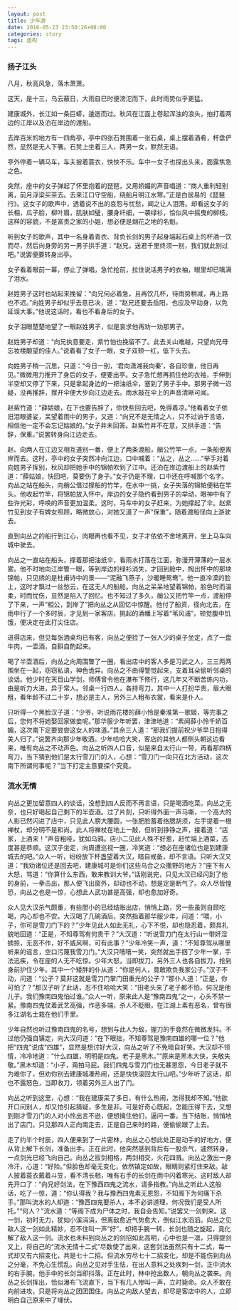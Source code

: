 ```yaml
---
layout: post
title: 少年游
date: 2016-05-23 23:50:26+08:00
categories: story
tags: 虚构
---
```


### 扬子江头

八月，秋高风急，落木萧萧。

这天，是十三，乌云蔽日，大雨自巳时便滂沱而下，此时雨势似乎更猛。

建康城外，长江如一条巨蟒，逶迤而过。秋风在江面上卷起浑浊的浪头，拍打着两边的江岸以及泊在岸边的渡船。

去岸百米的地方有一四角亭，亭中四张石凳围着一张石桌，桌上摆着酒肴，杯盘俨然，显然是无人下箸。石凳上坐着三人，两男一女，默然无语。

亭外停着一辆马车，车夫披着蓑衣，怏怏不乐。车中一女子也探出头来，面露焦急之色。

突然，座中的女子弹起了怀里抱着的琵琶，又用娇媚的声音唱道：“商人重利轻别离，前月浮梁买茶去。去来江口守空船，绕船月明江水寒。”正是白居易的《琵琶行》。这女子的歌声中，透着说不出的哀怨与忧愁，闻之让人泪落。却看这女子的长相，瓜子脸，柳叶眉，肌肤如璧，腰身纤细，一袭绿衫，恰似风中摇曳的柳枝。这样的容貌，不是富贵之家的小姐，想必便是烟花之地的名魁。

听到女子的歌声，其中一名身着青衣、背负长剑的男子起身端起石桌上的杯酒一饮而尽，然后向身旁的另一男子拱手道：“赵兄，送君千里终须一别，我们就此别过吧。”说罢便要转身出亭。

女子看着眼前一幕，停止了弹唱，急忙抢前，拉住说话男子的衣袖，眼里却已噙满了泪水。

赵姓男子这时也站起来挽留：“向兄何必着急，且再饮几杯，待雨势稍减，再上路也不迟。”向姓男子却似乎去意已决，道：“赵兄还要去岳阳，也应及早动身，以免延误大事。”他说这话时，看也不看身后的女子。

女子泪眼楚楚地望了一眼赵姓男子，似是哀求他再劝一劝那男子。

赵姓男子却道：“向兄执意要走，紫竹怕也挽留不了。此去关山难越，只望向兄毋忘妆楼颙望的佳人。”说着看了女子一眼，女子双颊一红，低下头去。

向姓男子稍一沉思，只道：“今日一别，‘君向潇湘我向秦’，各自珍重，他日再见。”微微用力推开了身后的女子，便要出亭。女子急忙想再抓住他的衣袖，手伸到半空却又停了下来，只是拿起身边的一把油纸伞，塞到了男子手中。那男子微一迟疑，没再推辞，撑开伞便大步向江边走去。雨水敲在伞上的声音清晰可闻。

赵紫竹道：“薛姑娘，在下也要告辞了，你快些回去吧，免得着凉。”他看着女子依旧泪眼婆娑，呆望着雨中的男子，又道：“向兄不是无情之人，只不过讷于言语，相信他一定不会忘记姑娘的。”女子并未回答。赵紫竹并不在意，又拱手道：“告辞，保重。”说罢转身向江边走去。

赵、向两人在江边又相互道别一番，便上了两条渡船，艄公竹竿一点，一条船便离岸而去。这时，亭中的女子突然冲向江边，口中喊着：“丛之，丛之……”举手对着向姓男子挥别，秋风却把她手中的锦帕吹到了江中。还泊在岸边渡船上的赵紫竹道：“薛姑娘，快回吧，莫要伤了身子。”女子仍是不理，口中还在呼喊那个名字。向丛之站在船头，向艄公借过撑船的竹竿，在水中一挑，女子失落的锦帕便粘在竿头。他收起竹竿，将锦帕放入怀中。岸边的女子隐约看到男子的举动，眼神中有了些许光彩，呼唤的声音更加温柔。这时，马车中的女子赶来，为她撑起了伞。赵紫竹见到女子有婢女照顾，略微放心，对她又道了一声“保重”，随着渡船径向上游驶去。

直到向丛之的船行到江心，肉眼再也看不见，女子才依依不舍地离开，坐上马车向城中驶去。

向丛之一直站在船头，撑着那把油纸伞，看雨水打落在江面，弥漫开薄薄的一层水雾。他不时地向江岸瞥一眼，等到岸边的绿衫消失，才回到舱中，掏出怀中的那块锦帕，只见绣的是杜甫诗中的景——“泥融飞燕子，沙暖睡鸳鸯”。他一直冷漠的脸上，这时才飘过一丝愁云，在这无人的船舱。向丛之呆呆地望着锦帕，脸色时而温柔，时而忧伤，显然是陷入了回忆。也不知过了多久，艄公又把竹竿一点，渡船停了下来，一声“相公，到岸了”把向丛之从回忆中惊醒。他付了船资，径向北去，在雨中行了一个多时辰，才见到一家客店，挑起的酒幡上写着“苇风浦”，顿觉腹中饥饿，便决定在此打尖住店。

进得店来，但见每张酒桌均已有客，向丛之便捡了一张人少的桌子坐定，点了一盘牛肉，一壶酒，自斟自酌起来。

喝了半壶酒后，向丛之向周围瞥了一圈，看出店中的客人多是习武之人，三三两两围坐在一起，窃窃私语，神色诡异。向丛之不由得警觉起来，支着耳朵偷听邻桌的谈话。他少时在天目山学剑，师傅曾令他在瀑布下修行，这几年又不断苦练内功，由是听力大进，异于常人。邻桌一行四人，各持弯刀，其中一人打扮华贵，眉大眼粗，看年龄不过二十岁，想必是主人，另外三人粗布衣裳，看来是仆人。

只听得一个黑脸汉子道：“少爷，听说雨花楼的薛小怜是秦淮第一歌姬，等完事之后，您何不将她娶回家做妾呢。”那华服少年听罢，津津地道：“素闻薛小怜千娇百媚，这次南下定要尝尝这女人的味道。”其余三人道：“那我们提前祝少爷早日抱得美人归了。”说罢齐向那少年敬酒。少年哈哈大笑，客店的其他人都侧头朝这边看来，唯有向丛之不动声色。向丛之听四人口音，似是来自太行山一带，再看那四柄弯刀，当下猜到他们是太行雪刀门的人，心想：“雪刀门一向只在北方活动，这次南下所谓何事呢？”当下打定主意要探个究竟。

### 流水无情

向丛之更加留意四人的谈话，没想到四人反而不再言语，只是喝酒吃菜。向丛之无奈，也只好喝起自己剩下的半壶酒。过了片刻，只听得外面一声马嘶，一个高大的人影已然闪进了店中，只见此人膀大腰圆，一张肥脸蓄着络腮胡须，左手提着一根禅杖，却分明不是和尚。此人将禅杖在地上一敲，但听到铮铮之声，接着道：“店家，上酒来！”声音粗哑，犹如乌鸦。店小二见此人殊不好惹，赶忙端上酒菜，态度甚是恭顺。这汉子坐定，向周遭巡视一圈，冷笑道：“想必在座诸位也是到建康城去的吧。”众人一听，纷纷放下杯盏望着大汉，暗自戒备，却不言语。只听大汉又道：“我劝诸位还是回去吧，建康城可是你们这些乌合之众撒野的地方？”座下有人大怒，骂道：“你算什么东西，敢来教训大爷。”话刚说完，只见大汉已经闪到了他的身前，一拳击出，那人便飞出窗外，却动也不动，想是定是断气了。众人尽皆惶恐，向丛之也是一惊，心想此人武功甚是高强，却也愈加好奇。

众人见大汉杀气颇重，有些胆小的已经结账出店，悄悄上路，另一些虽则自顾吃喝，内心却也不安。大汉喝了几碗酒后，突然指着那华服少年，问道：“喂，小子，你可是雪刀门下的？”少年见此人如此无礼，心下不悦，却也隐忍着，颇具礼貌地回道：“正是，不知尊驾有何贵干？”大汉道：“听说雪刀门在太行山一带奸淫掳掠，无恶不作，好不威风啊，可有此事？”少年冷笑一声，道：“不知尊驾从哪里听来的谣言，空口污蔑我雪刀门。”大汉只嘻嘻一笑，突然就出手掴了少年一掌，手法迅疾，令在座的人无不吃惊。少年大怒，当即拔刀，另外三人也各自拔刀，抢到身前护住少年。其中一个矮胖的仆从道：“你是何人，竟敢欺负我家公子。”汉子不动，问道：“公子？莫非这就是雪刀门掌门田重光的公子？”那仆人道：“正是，你可怕了？”那汉子听了此话，忍不住哈哈大笑：“田老头来了老子都不怕，何况是他儿子。我们豫南四鬼怕过谁。”众人一听，原来此人是“豫南四鬼”之一，心头不禁一紧。豫南四鬼仗着武艺高强，作恶多端，杀人不眨眼，在江湖上素有恶名，曾有很多江湖名士栽在他们手里。

少年自然也听过豫南四鬼的名号，想到与此人为敌，握刀的手竟然在微微发抖。不过他仍强自镇定，向大汉问道：“在下眼拙，不知尊驾是豫南四雄的哪一位？”他把“四鬼”说成“四雄”，显然是想讨好大汉，向丛之听了不免暗自好笑。大汉却不领情，冷冷地道：“什么四雄，明明是四鬼。老子是黑木。”“原来是黑木大侠，失敬失敬。”黑木却道：“小子，甭拍马屁。我们四鬼与雪刀门也无甚恩怨，今日老子就不为难你了，但劝你别去建康城凑热闹，还是快快滚回太行山吧。”少年听了这话，却也不露怒色，当即收刀，领着另外三人出了门。

向丛之听到这里，心想：“我在建康呆了多日，有什么热闹，怎得我却不知。”他欲开口问别人，却又怕引起猜疑，多生是非。可是好奇心既起，怎能压得下去，又想到刚才雪刀门的人对小怜出言不逊，便想擒住他们，逼问一番。当下结账，悄悄地出了店门。只见那四人正向南走去，正是自己来时的路，便偷偷跟了上去。

走了约半个时辰，四人便来到了一片密林，向丛之心想此处正是动手的好地方，便从背上解下长剑，准备出手。正在此时，他突然感到背后有一股杀气，遽然转身，一点剑光已经飞向自己。向丛之拔剑相格，两剑相交，火花四溅。向丛之激出一身冷汗，心道：“好险。”但脸色却毫无变化，依然镇定如故，眼睛则紧盯住来敌。敌人披着蓑衣戴着斗笠，看不清长相，唯有右手的长剑在雨中闪着寒光。这时敌人却先开口了：“向兄好剑法，在下豫西四鬼之流水，请多指教。”向丛之听此人这般话，吃了一惊，道：“你认得我？我与豫西四鬼素无恩怨，不知阁下为何痛下杀手。”那叫流水的人却道：“豫西四鬼要杀人，本不必讲道理，何况我们是受人所托。”“何人？”流水道：“等阁下成为尸体之时，我自会告知。”说罢又一剑刺来。这一剑，初时无力，犹如小溪涓涓，但离敌愈近气势愈大，倒似江水滔滔。向丛之见敌人这一剑如此精妙，忍不住叫一声“好”，却把手腕一转，长剑也随之旋起，竟化解了敌人这一剑。流水也未料到向丛之的剑招如此高明，心中也是一凛，只得提剑又上，将自己的“流水无情十二式”尽数使了出来，这套剑法虽然只有十二式，每一式却又有六招变化，共是七十二招。但流水穷尽七十二招变化，却是不能伤到向丛之分毫，不免心生慌乱。向丛之见对手生怯，在出人意料之处疾刺一剑，正中流水的右手腕，他手中的长剑当即抖落。正在此时，林中抢出数人，朝向丛之袭来。向丛之长剑挥出，恰似瀑布飞流直下，当下有几人惨叫一声，立时毙命。众人不敢在向前进攻，只是将向丛之团团围住。向丛之向敌人望去，却尽是客店中的人，立即明白自己原来中了埋伏。

